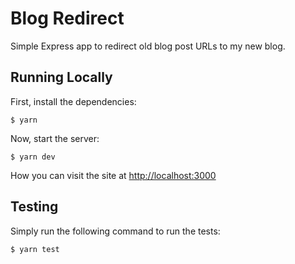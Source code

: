 # Blog Redirect

Simple Express app to redirect old blog post URLs to my new blog.

## Running Locally

First, install the dependencies:

    $ yarn

Now, start the server:

    $ yarn dev

How you can visit the site at <http://localhost:3000>

## Testing

Simply run the following command to run the tests:

    $ yarn test

